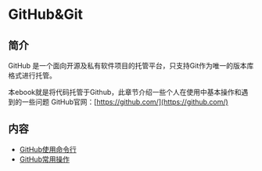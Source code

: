 # GitHub&Git
## 简介
GitHub 是一个面向开源及私有软件项目的托管平台，只支持Git作为唯一的版本库格式进行托管。

本ebook就是将代码托管于Github，此章节介绍一些个人在使用中基本操作和遇到的一些问题
GitHub官网：[https://github.com/](https://github.com/)
## 内容
- [GitHub使用命令行](https://bond-huang.github.io/huang/10-Git/01-GitHub&Git/01-GitHub%E4%BD%BF%E7%94%A8%E5%91%BD%E4%BB%A4%E8%A1%8C.html)
- [GitHub常用操作](https://bond-huang.github.io/huang/10-Git/01-GitHub&Git/02-GitHub%E5%B8%B8%E7%94%A8%E6%93%8D%E4%BD%9C.html)
